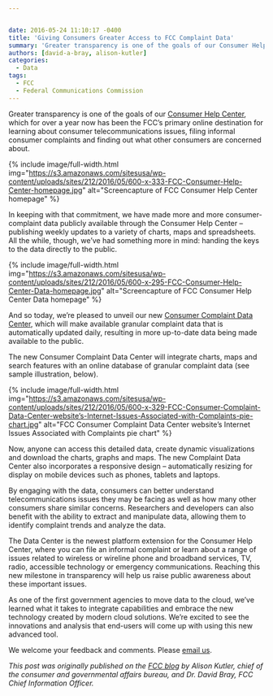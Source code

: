 ```yaml
---


date: 2016-05-24 11:10:17 -0400
title: 'Giving Consumers Greater Access to FCC Complaint Data'
summary: 'Greater transparency is one of the goals of our Consumer Help Center, which for over a year now has been the FCC&rsquo;s primary online destination for learning about consumer telecommunications issues, filing informal consumer complaints and finding out what other consumers are concerned about.  In'
authors: [david-a-bray, alison-kutler]
categories:
  - Data
tags:
  - FCC
  - Federal Communications Commission
---
```


Greater transparency is one of the goals of our [Consumer Help Center](https://consumercomplaints.fcc.gov/hc/en-us/), which for over a year now has been the FCC’s primary online destination for learning about consumer telecommunications issues, filing informal consumer complaints and finding out what other consumers are concerned about.


{% include image/full-width.html img="https://s3.amazonaws.com/sitesusa/wp-content/uploads/sites/212/2016/05/600-x-333-FCC-Consumer-Help-Center-homepage.jpg" alt="Screencapture of FCC Consumer Help Center homepage" %}

In keeping with that commitment, we have made more and more consumer-complaint data publicly available through the Consumer Help Center – publishing weekly updates to a variety of charts, maps and spreadsheets. All the while, though, we’ve had something more in mind: handing the keys to the data directly to the public.


{% include image/full-width.html img="https://s3.amazonaws.com/sitesusa/wp-content/uploads/sites/212/2016/05/600-x-295-FCC-Consumer-Help-Center-Data-homepage.jpg" alt="Screencapture of FCC Consumer Help Center Data homepage" %}

And so today, we’re pleased to unveil our new [Consumer Complaint Data Center](https://www.fcc.gov/consumer-help-center-data), which will make available granular complaint data that is automatically updated daily, resulting in more up-to-date data being made available to the public.

The new Consumer Complaint Data Center will integrate charts, maps and search features with an online database of granular complaint data (see sample illustration, below).


{% include image/full-width.html img="https://s3.amazonaws.com/sitesusa/wp-content/uploads/sites/212/2016/05/600-x-329-FCC-Consumer-Complaint-Data-Center-website’s-Internet-Issues-Associated-with-Complaints-pie-chart.jpg" alt="FCC Consumer Complaint Data Center website’s Internet Issues Associated with Complaints pie chart" %}

Now, anyone can access this detailed data, create dynamic visualizations and download the charts, graphs and maps. The new Complaint Data Center also incorporates a responsive design – automatically resizing for display on mobile devices such as phones, tablets and laptops.

By engaging with the data, consumers can better understand telecommunications issues they may be facing as well as how many other consumers share similar concerns. Researchers and developers can also benefit with the ability to extract and manipulate data, allowing them to identify complaint trends and analyze the data.

The Data Center is the newest platform extension for the Consumer Help Center, where you can file an informal complaint or learn about a range of issues related to wireless or wireline phone and broadband services, TV, radio, accessible technology or emergency communications. Reaching this new milestone in transparency will help us raise public awareness about these important issues.

As one of the first government agencies to move data to the cloud, we’ve learned what it takes to integrate capabilities and embrace the new technology created by modern cloud solutions. We’re excited to see the innovations and analysis that end-users will come up with using this new advanced tool.

We welcome your feedback and comments. Please [email us](mailto:webfeedback@fcc.gov).

_This post was originally published on the [FCC blog](https://www.fcc.gov/news-events/blog) by Alison Kutler, chief of the consumer and governmental affairs bureau, and Dr. David Bray, FCC Chief Information Officer._
